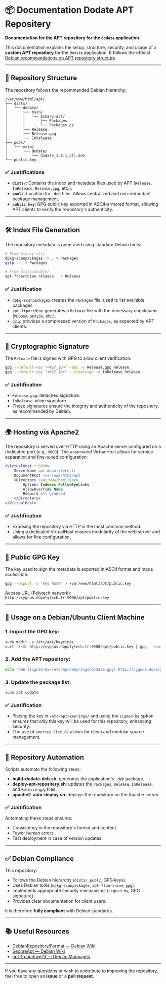# 📦 Documentation Dodate APT Repositery

**Documentation for the APT repository for the `dodate` application**

This documentation explains the setup, structure, security, and usage of a **custom APT repository** for the `dodate` application. It follows the official [Debian recommendations on APT repository structure](https://wiki.debian.org/DebianRepository/Format).

---

## 📁 Repository Structure

The repository follows the recommended Debian hierarchy:

```
/var/www/html/apt/
├── dists/
│   └── dodate/
│       ├── main/
│       │   └── binary-all/
│       │       ├── Packages
│       │       └── Packages.gz
│       ├── Release
│       ├── Release.gpg
│       └── InRelease
├── pool/
│   └── main/
│       └── dodate/
│           └── dodate_1.0.1_all.deb
└── public.key
```

### ✅ Justifications

- **`dists/`**: Contains the index and metadata files used by APT (`Release`, `InRelease`, `Release.gpg`, etc.).
- **`pool/`**: Location for `.deb` files. Allows centralized and non-redundant package management.
- **`public.key`**: GPG public key exported in ASCII-armored format, allowing APT clients to verify the repository's authenticity.

---

## 🛠️ Index File Generation

The repository metadata is generated using standard Debian tools:

```bash
# From binary-all/
dpkg-scanpackages -m . > Packages
gzip -k -f Packages

# From dists/dodate/
apt-ftparchive release . > Release
```

### ✅ Justification

- `dpkg-scanpackages` creates the `Packages` file, used to list available packages.
- `apt-ftparchive` generates a `Release` file with the necessary checksums (`MD5Sum`, `SHA256`, etc.).
- `gzip` provides a compressed version of `Packages`, as expected by APT clients.

---

## 🔐 Cryptographic Signature

The `Release` file is signed with GPG to allow client verification:

```bash
gpg --default-key "<KEY_ID>" -abs -o Release.gpg Release
gpg --default-key "<KEY_ID>" --clearsign -o InRelease Release
```

### ✅ Justification

- `Release.gpg`: detached signature.
- `InRelease`: inline signature.
- These signatures ensure the integrity and authenticity of the repository, as recommended by Debian.

---

## 🌍 Hosting via Apache2

The repository is served over HTTP using an Apache server configured on a dedicated port (e.g., `9000`). The associated VirtualHost allows for service separation and fine-tuned configuration:

```apache
<VirtualHost *:9000>
    ServerName apt.dopolytech.fr
    DocumentRoot /var/www/html/apt
    <Directory /var/www/html/apt>
        Options Indexes FollowSymLinks
        AllowOverride None
        Require all granted
    </Directory>
</VirtualHost>
```

### ✅ Justification

- Exposing the repository via HTTP is the most common method.
- Using a dedicated VirtualHost ensures modularity of the web server and allows for fine configuration.

---

## 🔑 Public GPG Key

The key used to sign the metadata is exported in ASCII format and made accessible:

```bash
gpg --export -a "Key Name" > /var/www/html/apt/public.key
```

Access URL (Polytech network): `http://cygnus.dopolytech.fr:9000/apt/public.key`

---

## 🧩 Usage on a Debian/Ubuntu Client Machine

### 1. Import the GPG key:

```bash
sudo mkdir -p /etc/apt/keyrings
curl -fsSL http://cygnus.dopolytech.fr:9000/apt/public.key | gpg --dearmor | sudo tee /etc/apt/keyrings/dodate.gpg > /dev/null
```

### 2. Add the APT repository:

```bash
echo "deb [signed-by=/etc/apt/keyrings/dodate.gpg] http://cygnus.dopolytech.fr:9000/apt dodate main" | sudo tee /etc/apt/sources.list.d/dodate.list
```

### 3. Update the package list:

```bash
sudo apt update
```

### ✅ Justification

- Placing the key in `/etc/apt/keyrings/` and using the `signed-by` option ensures that only this key will be used for this repository, enhancing security.
- The use of `sources.list.d/` allows for clean and modular source management.

---

## 🔄 Repository Automation

Scripts automate the following steps:

- **build-dodate-deb.sh**: generates the application's `.deb` package.
- **deploy-apt-repositery.sh**: updates the `Packages`, `Release`, `InRelease`, and `Release.gpg` files.
- **apache2-auto-deploy.sh**: deploys the repository on the Apache server.

### ✅ Justification

Automating these steps ensures:

- Consistency in the repository's format and content.
- Fewer human errors.
- Fast deployment in case of version updates.

---

## ✅ Debian Compliance

This repository:

- Follows the Debian hierarchy (`dists/`, `pool/`, GPG keys).
- Uses Debian tools (`dpkg-scanpackages`, `apt-ftparchive`, `gpg`).
- Implements appropriate security mechanisms (`signed-by`, GPG signature).
- Provides clear documentation for client users.

It is therefore **fully compliant** with Debian standards.

---

## 📚 Useful Resources

- [DebianRepository/Format — Debian Wiki](https://wiki.debian.org/DebianRepository/Format)
- [SecureApt — Debian Wiki](https://wiki.debian.org/SecureApt)
- [apt-ftparchive(1) — Debian Manpages](https://manpages.debian.org/apt-ftparchive)

---

If you have any questions or wish to contribute to improving the repository, feel free to open an **issue** or a **pull request**.
